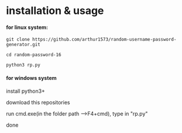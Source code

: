 

# installation & usage 


#### for linux system:

```
git clone https://github.com/arthur1573/random-username-password-generator.git

cd random-password-16

python3 rp.py
```



#### for windows system

install python3+

download this repositories

run cmd.exe(in the folder path -->F4+cmd), type in "rp.py"

done



